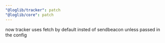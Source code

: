 ```yaml
---
"@loglib/tracker": patch
"@loglib/core": patch
---
```


now tracker uses fetch by default insted of sendbeacon unless passed in the config
